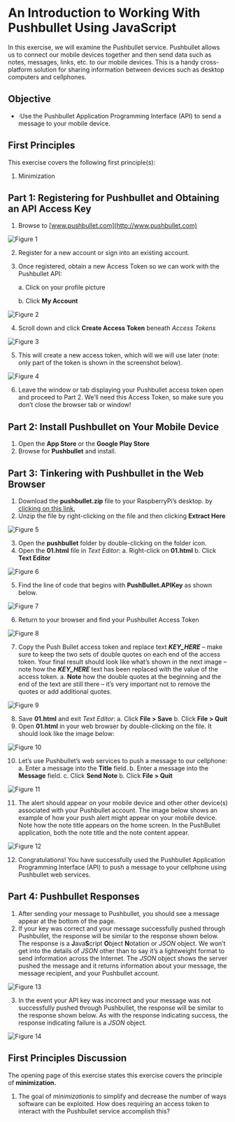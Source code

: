 # An Introduction to Working With Pushbullet Using JavaScript

In this exercise, we will examine the Pushbullet service. Pushbullet allows us to connect our mobile devices together and then send data such as notes, messages, links, etc. to our mobile devices. This is a handy cross-platform solution for sharing information between devices such as desktop computers and cellphones. 

## Objective

- ·Use the Pushbullet Application Programming Interface (API) to send a message to your mobile device. 

## First Principles

This exercise covers the following first principle(s):

1. Minimization

## Part 1: Registering for Pushbullet and Obtaining an API Access Key

1. Browse to [www.pushbullet.com](http://www.pushbullet.com) 

![Figure 1](img/01.png)

2. Register for a new account or sign into an existing account. 

3. Once registered, obtain a new Access Token so we can work with the Pushbullet API:

   a.     Click on your profile picture

   b.     Click **My Account**

![Figure 2](img/02.png)

4. Scroll down and click **Create Access Token** beneath *Access Tokens* 

![Figure 3](img/03.png)

5. This will create a new access token, which will we will use later (note: only part of the token is shown in the screenshot below).

![Figure 4](img/04.png)

6. Leave the window or tab displaying your Pushbullet access token open and proceed to Part 2. We’ll need this Access Token, so make sure you don’t close the browser tab or window! 

## Part 2: Install Pushbullet on Your Mobile Device

1. Open the **App Store** or the **Google Play Store**
2. Browse for **Pushbullet** and install.

## Part 3: Tinkering with Pushbullet in the Web Browser

1. Download the **pushbullet.zip** file to your RaspberryPi’s desktop. by [clicking on this link.](includes/pushbullet.zip)
2. Unzip the file by right-clicking on the file and then clicking **Extract Here**

![Figure 5](img/05.png)

3. Open the **pushbullet** folder by double-clicking on the folder icon.
4. Open the **01.html** file in *Text Editor*:
   a. Right-click on **01.html** 
   b. Click **Text Editor**

![Figure 6](img/06.png)

5. Find the line of code that begins with **PushBullet.APIKey** as shown below.

![Figure 7](img/07.png)

6. Return to your browser and find your Pushbullet Access Token  

![Figure 8](img/08.png)

7. Copy the Push Bullet access token and replace text ***KEY_HERE*** – make sure to keep the two sets of double quotes on each end of the access token. Your final result should look like what’s shown in the next image – note how the ***KEY_HERE*** text has been replaced with the value of the access token. 
   a. **Note** how the double quotes at the beginning and the end of the text are still there – it’s very important not to remove the quotes or add additional quotes.

![Figure 9](img/09.png)

8. Save **01.html** and exit *Text Editor*:
   a. Click **File > Save**
   b. Click **File > Quit**
9. Open **01.html** in your web browser by double-clicking on the file.  It should look like the image below:

![Figure 10](img/10.png)

10. Let’s use Pushbullet’s web services to push a message to our cellphone:
      a. Enter a message into the **Title** field.
      b. Enter a message into the **Message** field.
      c. Click **Send Note**
      b. Click **File > Quit**

![Figure 11](img/11.png)

11. The alert should appear on your mobile device and other other device(s) associated with your Pushbullet account. The image below shows an example of how your push alert might appear on your mobile device. Note how the note title appears on the home screen. In the PushBullet application, both the note title and the note content appear. 

![Figure 12](img/12.png)

12. Congratulations! You have successfully used the Pushbullet Application Programming Interface (API) to push a message to your cellphone using Pushbullet web services.

## Part 4: Pushbullet Responses

1. After sending your message to Pushbullet, you should see a message appear at the bottom of the page.
2. If your key was correct and your message successfully pushed through Pushbullet, the response will be similar to the response shown below. The response is a **J**ava**S**cript **O**bject **N**otation or *JSON* object. We won’t get into the details of *JSON* other than to say it’s a lightweight format to send information across the Internet. The *JSON* object shows the server pushed the message and it returns information about your message, the message recipient, and your Pushbullet account.

![Figure 13](img/13.png)

3. In the event your API key was incorrect and your message was not successfully pushed through Pushbullet, the response will be similar to the response shown below.  As with the response indicating success, the response indicating failure is a *JSON* object.

![Figure 14](img/14.png)



## First Principles Discussion

The opening page of this exercise states this exercise covers the principle of **minimization.**  

1. The goal of *minimization*is to simplify and decrease the number of ways software can be exploited. How does requiring an access token to interact with the Pushbullet service accomplish this?